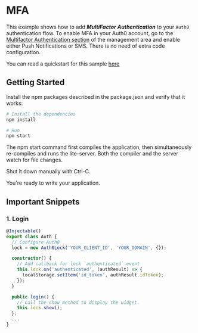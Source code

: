 # MFA

This example shows how to add ***MultiFactor Authentication*** to your `Auth0` authentication flow. To enable MFA in your Auth0 account, go to the [Multifactor Authentication section](https://manage.auth0.com/#/guardian) of the management area and enable either Push Notifications or SMS. There is no need of extra code configuration.

You can read a quickstart for this sample [here](https://auth0.com/docs/quickstart/spa/angular2/09-mfa) 

## Getting Started

Install the npm packages described in the package.json and verify that it works:

```bash
# Install the dependencies
npm install

# Run
npm start
```

The npm start command first compiles the application, then simultaneously re-compiles and runs the lite-server. Both the compiler and the server watch for file changes.

Shut it down manually with Ctrl-C.

You're ready to write your application.

## Important Snippets


### 1. Login

```typescript
@Injectable()
export class Auth {
  // Configure Auth0
  lock = new Auth0Lock('YOUR_CLIENT_ID', 'YOUR_DOMAIN', {});

  constructor() {
    // Add callback for lock `authenticated` event
    this.lock.on('authenticated', (authResult) => {
      localStorage.setItem('id_token', authResult.idToken);
    });
  }

  public login() {
    // Call the show method to display the widget.
    this.lock.show();
  };
  ...
}
```